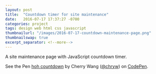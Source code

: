 ```yaml
---
layout: post
title:  "Countdown timer for site maintenance"
date:   2016-07-17 17:37:27 -0700
categories: project
tags: design web html css javascript
thumbnailurl: "/images/2016-07-17-countdown-maintenance-page.png"
thumbnailswap: true
excerpt_separator: <!--more-->
---
```


A site maintenance page with JavaScript countdown timer.

<!--more-->
<p data-height="780" data-theme-id="light" data-slug-hash="PzQPWB" data-default-tab="result" data-user="chryw" data-embed-version="2" class="codepen">See the Pen <a href="http://codepen.io/chryw/pen/PzQPWB/">hoh countdown</a> by Cherry Wang (<a href="http://codepen.io/chryw">@chryw</a>) on <a href="http://codepen.io">CodePen</a>.</p>
<script async src="//assets.codepen.io/assets/embed/ei.js"></script>
